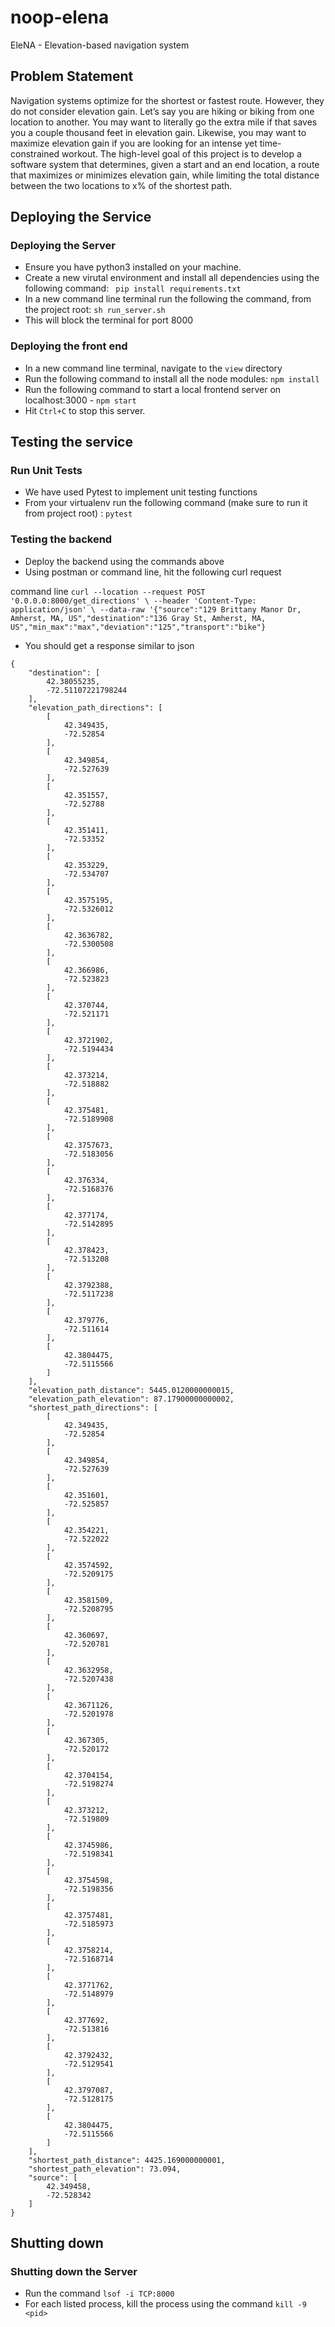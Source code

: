 # noop-elena
EleNA - Elevation-based navigation system

## Problem Statement

Navigation systems optimize for the shortest or fastest route. However, they do not consider elevation gain. Let’s say you are hiking or biking from one location to another. You may want to literally go the extra mile if that saves you a couple thousand feet in elevation gain. Likewise, you may want to maximize elevation gain if you are looking for an intense yet time-constrained workout.
The high-level goal of this project is to develop a software system that determines, given a start and an end location, a route that maximizes or minimizes elevation gain, while limiting the total distance between the two locations to x% of the shortest path.

## Deploying the Service

### Deploying the Server
- Ensure you have python3 installed on your machine.
- Create a new virutal environment and install all dependencies using the following command:
``` pip install requirements.txt```
- In a new command line terminal run the following the command, from the project root:
 ```sh run_server.sh```
- This will block the terminal for port 8000


### Deploying the front end
- In a new command line terminal, navigate to the `view` directory
- Run the following command to install all the node modules:
```npm install```
- Run the following command to start a local frontend server on localhost:3000 -
```npm start```
- Hit `Ctrl+C` to stop this server.


## Testing the service

### Run Unit Tests
- We have used Pytest to implement unit testing functions
- From your virtualenv run the following command (make sure to run it from project root) :
`pytest`

### Testing the backend
- Deploy the backend using the commands above
- Using postman or command line, hit the following curl request

command line
` curl --location --request POST '0.0.0.0:8000/get_directions' \
--header 'Content-Type: application/json' \
--data-raw '{"source":"129 Brittany Manor Dr, Amherst, MA, US","destination":"136 Gray St, Amherst, MA, US","min_max":"max","deviation":"125","transport":"bike"}
`


- You should get a response similar to
json
```
{
    "destination": [
        42.38055235,
        -72.51107221798244
    ],
    "elevation_path_directions": [
        [
            42.349435,
            -72.52854
        ],
        [
            42.349854,
            -72.527639
        ],
        [
            42.351557,
            -72.52788
        ],
        [
            42.351411,
            -72.53352
        ],
        [
            42.353229,
            -72.534707
        ],
        [
            42.3575195,
            -72.5326012
        ],
        [
            42.3636782,
            -72.5300508
        ],
        [
            42.366986,
            -72.523823
        ],
        [
            42.370744,
            -72.521171
        ],
        [
            42.3721902,
            -72.5194434
        ],
        [
            42.373214,
            -72.518882
        ],
        [
            42.375481,
            -72.5189908
        ],
        [
            42.3757673,
            -72.5183056
        ],
        [
            42.376334,
            -72.5168376
        ],
        [
            42.377174,
            -72.5142895
        ],
        [
            42.378423,
            -72.513208
        ],
        [
            42.3792388,
            -72.5117238
        ],
        [
            42.379776,
            -72.511614
        ],
        [
            42.3804475,
            -72.5115566
        ]
    ],
    "elevation_path_distance": 5445.0120000000015,
    "elevation_path_elevation": 87.17900000000002,
    "shortest_path_directions": [
        [
            42.349435,
            -72.52854
        ],
        [
            42.349854,
            -72.527639
        ],
        [
            42.351601,
            -72.525857
        ],
        [
            42.354221,
            -72.522022
        ],
        [
            42.3574592,
            -72.5209175
        ],
        [
            42.3581509,
            -72.5208795
        ],
        [
            42.360697,
            -72.520781
        ],
        [
            42.3632958,
            -72.5207438
        ],
        [
            42.3671126,
            -72.5201978
        ],
        [
            42.367305,
            -72.520172
        ],
        [
            42.3704154,
            -72.5198274
        ],
        [
            42.373212,
            -72.519809
        ],
        [
            42.3745986,
            -72.5198341
        ],
        [
            42.3754598,
            -72.5198356
        ],
        [
            42.3757481,
            -72.5185973
        ],
        [
            42.3758214,
            -72.5168714
        ],
        [
            42.3771762,
            -72.5148979
        ],
        [
            42.377692,
            -72.513816
        ],
        [
            42.3792432,
            -72.5129541
        ],
        [
            42.3797087,
            -72.5128175
        ],
        [
            42.3804475,
            -72.5115566
        ]
    ],
    "shortest_path_distance": 4425.169000000001,
    "shortest_path_elevation": 73.094,
    "source": [
        42.349458,
        -72.528342
    ]
}
```

## Shutting down

### Shutting down the Server
- Run the command `lsof -i TCP:8000`
- For each listed process, kill the process using the command `kill -9 <pid>`
